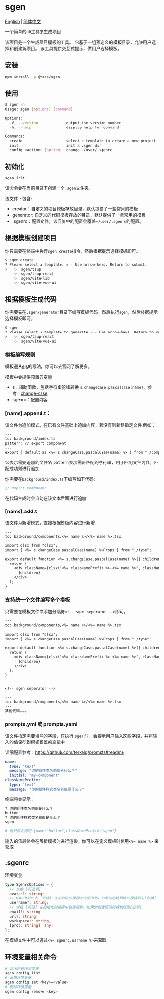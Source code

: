 # sgen

[English](https://github.com/shaxutang/sgen#readme) | [简体中文](https://github.com/shaxutang/sgen/blob/main/README-zh.md)

一个简单的cli工具来生成项目

该项目是一个生成项目模板的工具。 它基于一组预定义的模板目录，允许用户选择和创建新项目。 该工具提供交互式提示，供用户选择模板。

## 安装

```bash
npm install -g @vcee/sgen
```

## 使用

```bash
$ sgen -h
Usage: sgen [options] [command]

Options:
  -V, --version             output the version number
  -h, --help                display help for command

Commands:
  create                    select a template to create a new project
  init                      init a .sgen dir
  config <action> [option]  change ~/user/.sgenrc
```

## 初始化

```bash
sgen init
```

该命令会在当前目录下创建一个`.sgen`文件夹。

该文件下包含:

- creator：自定义的项目模板存放目录，默认提供了一些常用的模板
- generator: 自定义的代码模板存放的目录，默认提供了一些常用的模板
- .sgenrc：配置文件，该问价中的配置会覆盖`~/user/.sgenrc`的配置。

## 根据模板创建项目

你只需要在终端中执行`sgen create`指令，然后根据提示选择模板即可。

```bash
$ sgen create
? Please select a template. » - Use arrow-keys. Return to submit.
>   ✨ .sgen/tsup
    ✨ .sgen/tsup-react
    ✨ .sgen/vite-lib
    ✨ .sgen/vite-vue-ui
```

## 根据模板生成代码

你需要先在`.sgen/generator`目录下编写模板代码，然后执行`sgen`，然后根据提示选择模板即可。

```bash
$ sgen
? Please select a template to generate » - Use arrow-keys. Return to submit.
>   ✨ .sgen/tsup-react
    ✨ .sgen/vite-vue-ui
```

### 模板编写规则

模板遵从[ejs](https://ejs.co/)的写法，你可以去官网了解更多。

模板中会提供预置的变量

- s：辅助函数，包括字符串驼峰转换 `s.changeCase.pascalCase(name)`，参考：[change-case](https://github.com/blakeembrey/change-case)
- sgenrc：配置内容

### [name].append.t：

该文件为追加模式，在已有文件基础上追加内容，若没有则新建指定文件
例如：

```txt
---
to: background/index.ts
pattern: // export component
---
export { default as <%= s.changeCase.pascalCase(name) %> } from "./components/<%= name %>";
```

`to`表示需要追加的文件名
`pattern`表示需要匹配的字符串，用于匹配文件内容，匹配成功则进行追加

你需要在`background/index.ts`下编写如下代码:

```typescript
// export component
```

在代码生成时会自动在该文本后面进行追加

### [name].add.t

该文件为新增模式，直接根据模板内容进行新增

```txt
---
to: background/components/<%= name %>/<%= name %>.tsx
---
import clsx from "clsx";
import { <%= s.changeCase.pascalCase(name) %>Props } from "./type";

export default function <%= s.changeCase.pascalCase(name) %>({ children, className, ...rest }: <%= s.changeCase.pascalCase(name) %>Props) {
  return (
    <div className={clsx("<%= classNamePrefix %>-<%= name %>", className)} {...rest}>
      {children}
    </div>
  );
}
```

### 支持统一个文件编写多个模板

只需要在模板文件中添加分隔符`<!-- sgen seperator -->`即可。

```txt
---
to: background/components/<%= name %>/<%= name %>.tsx
---
import clsx from "clsx";
import { <%= s.changeCase.pascalCase(name) %>Props } from "./type";

export default function <%= s.changeCase.pascalCase(name) %>({ children, className, ...rest }: <%= s.changeCase.pascalCase(name) %>Props) {
  return (
    <div className={clsx("<%= classNamePrefix %>-<%= name %>", className)} {...rest}>
      {children}
    </div>
  );
}


<!-- sgen seperator -->

---
to: background/components/<%= name %>/<%= name %>.tsx
---
其他代码。。。。

```

### prompts.yml 或 prompts.yaml

该文件指定需要填写的字段，在执行 `sgen` 时，会提示用户输入这些字段，并将输入的值保存到模板预置的变量中

详细配置参考：https://github.com/terkelg/prompts#readme

```yml
name:
  type: "text"
  message: "你的组件类名前缀是什么？"
  initial: "my-component"
classNamePrefix:
  type: "text"
  message: "你的组件样式类名前缀是什么？"
```

终端将会显示：

```bash
? 你的组件类名前缀是什么？
button
? 你的组件样式类名前缀是什么？
sgen

# 最终你会得到 {name:"button",classNamePrefix:"sgen"}
```

输入的值最终会在解析模板时进行渲染，你可以在定义模板时使用`<%= name %>` 来获取

## .sgenrc

环境变量

```typescript
type SgenrcOptions = {
  // 头像 [可选项]
  avatar?: string;
  // Gihub用户名 [可选] 在初始化的模板中会使用到，如果你创建预设的模板则为[必填]
  username?: string;
  // 邮箱 [可选] 在初始化的模板中会使用到，如果你创建预设的模板则为[必填]
  email?: string;
  url?: string;
  workspace?: string;
  [prop: string]: any;
};
```

在模板文件中可以通过`<%= sgenrc.usrname %>`来获取

## 环境变量相关命令

```bash
# 显示所有环境变量
sgen config list
# 设置环境变量
sgen config set <key>=<value>
# 删除环境变量
sgen config remove <key>
```
